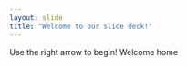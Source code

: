 ```yaml
---
layout: slide
title: "Welcome to our slide deck!"
---
```


Use the right arrow to begin!
Welcome home
